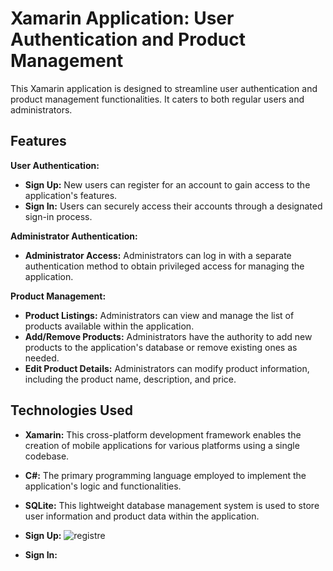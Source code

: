 # Xamarin Application: User Authentication and Product Management

This Xamarin application is designed to streamline user authentication and product management functionalities. It caters to both regular users and administrators.

## Features

**User Authentication:**

* **Sign Up:** New users can register for an account to gain access to the application's features.
* **Sign In:** Users can securely access their accounts through a designated sign-in process.

**Administrator Authentication:**

* **Administrator Access:** Administrators can log in with a separate authentication method to obtain privileged access for managing the application.

**Product Management:**

* **Product Listings:** Administrators can view and manage the list of products available within the application.
* **Add/Remove Products:** Administrators have the authority to add new products to the application's database or remove existing ones as needed.
* **Edit Product Details:** Administrators can modify product information, including the product name, description, and price.

## Technologies Used

* **Xamarin:** This cross-platform development framework enables the creation of mobile applications for various platforms using a single codebase.
* **C#:** The primary programming language employed to implement the application's logic and functionalities.
* **SQLite:** This lightweight database management system is used to store user information and product data within the application.

* **Sign Up:**
![registre](https://github.com/Montassar-Torkhani/Xamarin-Project/assets/97996083/4106646e-140c-4d86-adc4-03f737ed190b)

* **Sign In:**

